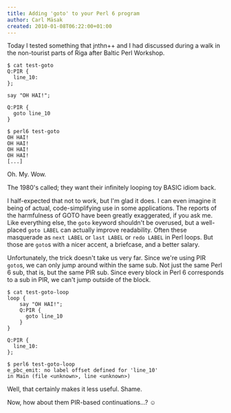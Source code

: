 ```yaml
---
title: Adding 'goto' to your Perl 6 program
author: Carl Mäsak
created: 2010-01-08T06:22:00+01:00
---
```

Today I tested something that jnthn++ and I had discussed during a walk in the non-tourist parts of Riga after Baltic Perl Workshop.

    $ cat test-goto
    Q:PIR {
      line_10:
    };
     
    say "OH HAI!";
     
    Q:PIR {
      goto line_10
    }
     
    $ perl6 test-goto
    OH HAI!
    OH HAI!
    OH HAI!
    OH HAI!
    [...]

Oh. My. Wow.

The 1980's called; they want their infinitely looping toy BASIC idiom back.

I half-expected that not to work, but I'm glad it does. I can even imagine it being of actual, code-simplifying use in some applications. The reports of the harmfulness of GOTO have been greatly exaggerated, if you ask me. Like everything else, the `goto` keyword shouldn't be overused, but a well-placed `goto LABEL` can actually improve readability. Often these masquerade as `next LABEL` or `last LABEL` or `redo LABEL` in Perl loops. But those are `goto`s with a nicer accent, a briefcase, and a better salary.

Unfortunately, the trick doesn't take us very far. Since we're using PIR `goto`s, we can only jump around within the same sub. Not just the same Perl 6 sub, that is, but the same PIR sub. Since every block in Perl 6 corresponds to a sub in PIR, we can't jump outside of the block.

    $ cat test-goto-loop
    loop {
        say "OH HAI!";
        Q:PIR {
          goto line_10
        }
    }
     
    Q:PIR {
      line_10:
    };
     
    $ perl6 test-goto-loop
    e_pbc_emit: no label offset defined for 'line_10'
    in Main (file <unknown>, line <unknown>)

Well, that certainly makes it less useful. Shame.

Now, how about them PIR-based continuations...? ☺


